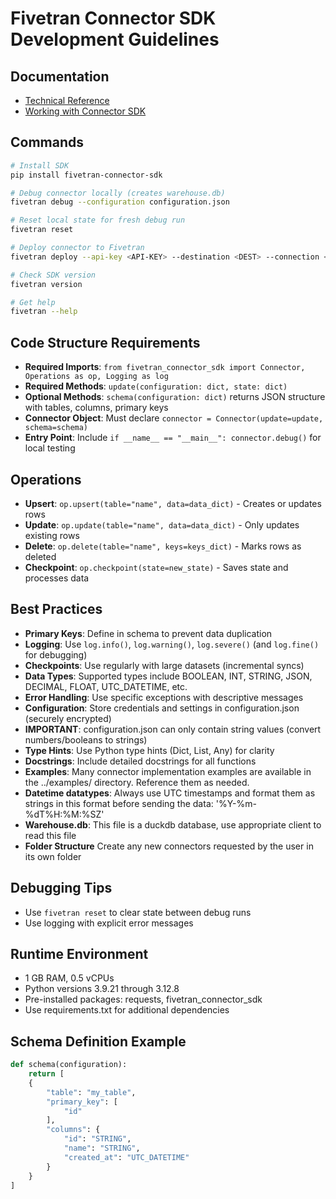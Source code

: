 # Fivetran Connector SDK Development Guidelines

## Documentation
- [Technical Reference](https://fivetran.com/docs/connector-sdk/technical-reference)
- [Working with Connector SDK](https://fivetran.com/docs/connector-sdk/working-with-connector-sdk)

## Commands
```bash
# Install SDK
pip install fivetran-connector-sdk

# Debug connector locally (creates warehouse.db)
fivetran debug --configuration configuration.json

# Reset local state for fresh debug run
fivetran reset

# Deploy connector to Fivetran
fivetran deploy --api-key <API-KEY> --destination <DEST> --connection <CONN> --configuration configuration.json [--force] [--python-version X.Y]

# Check SDK version
fivetran version

# Get help
fivetran --help
```

## Code Structure Requirements
- **Required Imports**: `from fivetran_connector_sdk import Connector, Operations as op, Logging as log`
- **Required Methods**: `update(configuration: dict, state: dict)`
- **Optional Methods**: `schema(configuration: dict)` returns JSON structure with tables, columns, primary keys
- **Connector Object**: Must declare `connector = Connector(update=update, schema=schema)`
- **Entry Point**: Include `if __name__ == "__main__": connector.debug()` for local testing

## Operations
- **Upsert**: `op.upsert(table="name", data=data_dict)` - Creates or updates rows
- **Update**: `op.update(table="name", data=data_dict)` - Only updates existing rows
- **Delete**: `op.delete(table="name", keys=keys_dict)` - Marks rows as deleted
- **Checkpoint**: `op.checkpoint(state=new_state)` - Saves state and processes data

## Best Practices
- **Primary Keys**: Define in schema to prevent data duplication
- **Logging**: Use `log.info()`, `log.warning()`, `log.severe()` (and `log.fine()` for debugging)
- **Checkpoints**: Use regularly with large datasets (incremental syncs)
- **Data Types**: Supported types include BOOLEAN, INT, STRING, JSON, DECIMAL, FLOAT, UTC_DATETIME, etc.
- **Error Handling**: Use specific exceptions with descriptive messages
- **Configuration**: Store credentials and settings in configuration.json (securely encrypted)
- **IMPORTANT**: configuration.json can only contain string values (convert numbers/booleans to strings)
- **Type Hints**: Use Python type hints (Dict, List, Any) for clarity
- **Docstrings**: Include detailed docstrings for all functions
- **Examples**: Many connector implementation examples are available in the ../examples/ directory. Reference them as needed.
- **Datetime datatypes**: Always use UTC timestamps and format them as strings in this format before sending the data: '%Y-%m-%dT%H:%M:%SZ'
- **Warehouse.db**: This file is a duckdb database, use appropriate client to read this file
- **Folder Structure** Create any new connectors requested by the user in its own folder

## Debugging Tips
- Use `fivetran reset` to clear state between debug runs
- Use logging with explicit error messages

## Runtime Environment
- 1 GB RAM, 0.5 vCPUs
- Python versions 3.9.21 through 3.12.8
- Pre-installed packages: requests, fivetran_connector_sdk
- Use requirements.txt for additional dependencies

## Schema Definition Example
```python
def schema(configuration):
    return [
    {
        "table": "my_table",
        "primary_key": [
            "id"
        ],
        "columns": {
            "id": "STRING",
            "name": "STRING",
            "created_at": "UTC_DATETIME"
        }
    }
]
```
